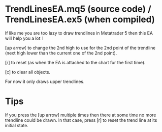 # TrendLinesEA.mq5 (source code) / TrendLinesEA.ex5 (when compiled)

If like me you are too lazy to draw trendlines in Metatrader 5 then this EA will help you a lot !

[up arrow] to change the 2nd high to use for the 2nd point of the trendline (next high lower than the current one of the 2nd point).

[r] to reset (as when the EA is attached to the chart for the first time).

[c] to clear all objects.


For now it only draws upper trendlines.

# Tips

If you press the [up arrow] multiple times then there at some time no more trendline could be drawn. In that case, press [r] to reset the trend line at its initial state.

